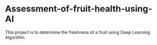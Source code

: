# Assessment-of-fruit-health-using-AI
This project is to determine the freshness of a fruit using Deep Learning Algorithm
